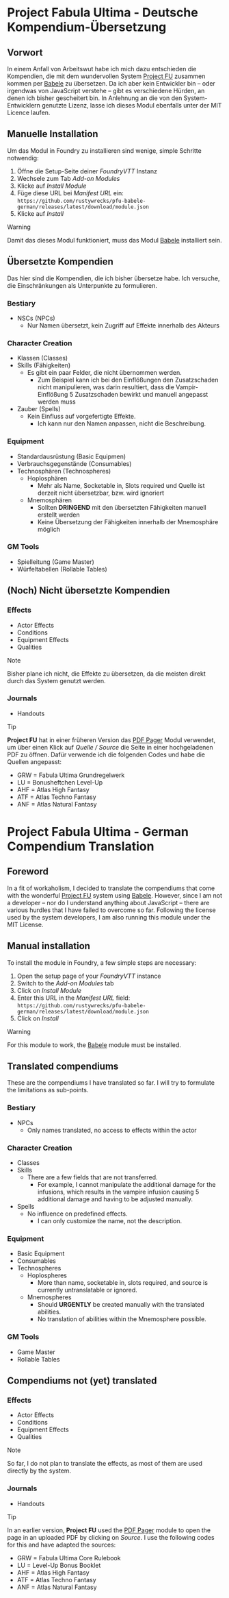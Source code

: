 # Project Fabula Ultima - Deutsche Kompendium-Übersetzung
## Vorwort
In einem Anfall von Arbeitswut habe ich mich dazu entschieden die Kompendien, die mit dem wundervollen System [Project FU](https://github.com/League-of-Fabulous-Developers/FoundryVTT-Fabula-Ultima) zusammen kommen per [Babele](https://gitlab.com/riccisi/foundryvtt-babele) zu übersetzen.
Da ich aber kein Entwickler bin – oder irgendwas von JavaScript verstehe – gibt es verschiedene Hürden, an denen ich bisher gescheitert bin.
In Anlehnung an die von den System-Entwicklern genutzte Lizenz, lasse ich dieses Modul ebenfalls unter der MIT Licence laufen.
## Manuelle Installation
Um das Modul in Foundry zu installieren sind wenige, simple Schritte notwendig:
1. Öffne die Setup-Seite deiner _FoundryVTT_ Instanz
2. Wechsele zum Tab _Add-on Modules_
3. Klicke auf _Install Module_
4. Füge diese URL bei _Manifest URL_ ein: `https://github.com/rustywrecks/pfu-babele-german/releases/latest/download/module.json`
5. Klicke auf _Install_
> [!WARNING]
> Damit das dieses Modul funktioniert, muss das Modul [Babele](https://gitlab.com/riccisi/foundryvtt-babele) installiert sein.
## Übersetzte Kompendien
Das hier sind die Kompendien, die ich bisher übersetze habe. Ich versuche, die Einschränkungen als Unterpunkte zu formulieren.
### **Bestiary**
- NSCs (NPCs)
  - Nur Namen übersetzt, kein Zugriff auf Effekte innerhalb des Akteurs
### **Character Creation**
- Klassen (Classes)
- Skills (Fähigkeiten)
  - Es gibt ein paar Felder, die nicht übernommen werden.
    - Zum Beispiel kann ich bei den Einflößungen den Zusatzschaden nicht manipulieren, was darin resultiert, dass die Vampir-Einflößung 5 Zusatzschaden bewirkt und manuell angepasst werden muss
- Zauber (Spells)
  - Kein Einfluss auf vorgefertigte Effekte.
    - Ich kann nur den Namen anpassen, nicht die Beschreibung.
### **Equipment**
- Standardausrüstung (Basic Equipmen)
- Verbrauchsgegenstände (Consumables)
- Technosphären (Technospheres)
  - Hoplosphären
    - Mehr als Name, Socketable in, Slots required und Quelle ist derzeit nicht übersetzbar, bzw. wird ignoriert
  - Mnemosphären
    - Sollten **DRINGEND** mit den übersetzten Fähigkeiten manuell erstellt werden
    - Keine Übersetzung der Fähigkeiten innerhalb der Mnemosphäre möglich
### **GM Tools**
- Spielleitung (Game Master)
- Würfeltabellen (Rollable Tables)
## (Noch) Nicht übersetzte Kompendien
### **Effects**
- Actor Effects
- Conditions
- Equipment Effects
- Qualities
> [!NOTE]
> Bisher plane ich nicht, die Effekte zu übersetzen, da die meisten direkt durch das System genutzt werden.
### **Journals**
- Handouts

> [!TIP]
> **Project FU** hat in einer früheren Version das [PDF Pager](https://github.com/farling42/fvtt-pdf-pager) Modul verwendet, um über einen Klick auf _Quelle / Source_ die Seite in einer hochgeladenen PDF zu öffnen.
> Dafür verwende ich die folgenden Codes und habe die Quellen angepasst:
> - GRW = Fabula Ultima Grundregelwerk
> - LU = Bonusheftchen Level-Up
> - AHF = Atlas High Fantasy
> - ATF = Atlas Techno Fantasy
> - ANF = Atlas Natural Fantasy

# Project Fabula Ultima - German Compendium Translation
## Foreword
In a fit of workaholism, I decided to translate the compendiums that come with the wonderful [Project FU](https://github.com/League-of-Fabulous-Developers/FoundryVTT-Fabula-Ultima) system using [Babele](https://gitlab.com/riccisi/foundryvtt-babele).
However, since I am not a developer – nor do I understand anything about JavaScript – there are various hurdles that I have failed to overcome so far.
Following the license used by the system developers, I am also running this module under the MIT License.
## Manual installation
To install the module in Foundry, a few simple steps are necessary:
1. Open the setup page of your _FoundryVTT_ instance
2. Switch to the _Add-on Modules_ tab
3. Click on _Install Module_
4. Enter this URL in the _Manifest URL_ field: `https://github.com/rustywrecks/pfu-babele-german/releases/latest/download/module.json`
5. Click on _Install_
> [!WARNING]
> For this module to work, the [Babele](https://gitlab.com/riccisi/foundryvtt-babele) module must be installed.
## Translated compendiums
These are the compendiums I have translated so far. I will try to formulate the limitations as sub-points.
### **Bestiary**
- NPCs
  - Only names translated, no access to effects within the actor
### **Character Creation**
- Classes
- Skills
  - There are a few fields that are not transferred.
    - For example, I cannot manipulate the additional damage for the infusions, which results in the vampire infusion causing 5 additional damage and having to be adjusted manually.
- Spells
  - No influence on predefined effects.
    - I can only customize the name, not the description.
### **Equipment**
- Basic Equipment
- Consumables
- Technospheres
  - Hoplospheres
    - More than name, socketable in, slots required, and source is currently untranslatable or ignored.
  - Mnemospheres
    - Should **URGENTLY** be created manually with the translated abilities.
    - No translation of abilities within the Mnemosphere possible.
### **GM Tools**
- Game Master
- Rollable Tables
## Compendiums not (yet) translated
### **Effects**
- Actor Effects
- Conditions
- Equipment Effects
- Qualities
> [!NOTE]
> So far, I do not plan to translate the effects, as most of them are used directly by the system.
### **Journals**
- Handouts

> [!TIP]
> In an earlier version, **Project FU** used the [PDF Pager](https://github.com/farling42/fvtt-pdf-pager) module to open the page in an uploaded PDF by clicking on _Source_.
> I use the following codes for this and have adapted the sources:
> - GRW = Fabula Ultima Core Rulebook
> - LU = Level-Up Bonus Booklet
> - AHF = Atlas High Fantasy
> - ATF = Atlas Techno Fantasy
> - ANF = Atlas Natural Fantasy
